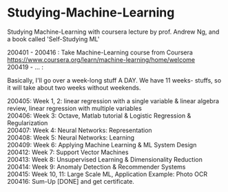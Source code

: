 # Studying-Machine-Learning
Studying Machine-Learning with coursera lecture by prof. Andrew Ng, and a book called 'Self-Studying ML'

200401 - 200416 : Take Machine-Learning course from Coursera    https://www.coursera.org/learn/machine-learning/home/welcome  
200419 - ...    :  
  
Basically, I'll go over a week-long stuff A DAY. We have 11 weeks- stuffs, so it will take about two weeks without weekends.  

200405: Week 1, 2:   linear regression with a single variable &
                     linear algebra review, linear regression with multiple variables  
200406: Week 3:      Octave, Matlab tutorial & Logistic Regression & Regularization  
200407: Week 4:      Neural Networks: Representation  
200408: Week 5:      Neural Networks: Learning  
200409: Week 6:      Applying Machine Learning & ML System Design  
200412: Week 7:      Support Vector Machines  
200413: Week 8:      Unsupervised Learning & Dimensionality Reduction  
200414: Week 9:      Anomaly Detection & Recommender Systems  
200415: Week 10, 11: Large Scale ML, Application Example: Photo OCR  
200416: Sum-Up [DONE] and get certificate.  
